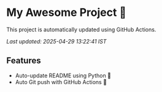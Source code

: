 # My Awesome Project 🚀

This project is automatically updated using GitHub Actions.

_Last updated: 2025-04-29 13:22:41 IST_

## Features
- Auto-update README using Python 🐍
- Auto Git push with GitHub Actions 🤖
